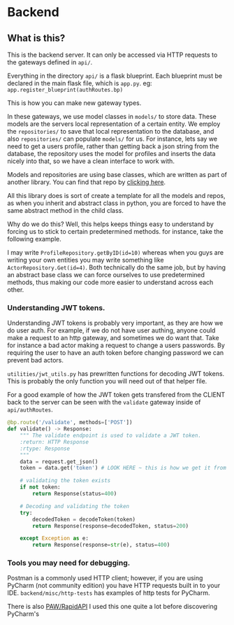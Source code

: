 # Backend


## What is this?
This is the backend server. It can only be accessed via HTTP requests to the gateways defined in
`api/`.

Everything in the directory `api/` is a flask blueprint. Each blueprint must be declared in the main flask
file, which is `app.py`. eg: `app.register_blueprint(authRoutes.bp)`

This is how you can make new gateway types. 

In these gateways, we use model classes in `models/` to store data. These models are the servers local 
representation of a certain entity. We employ the `repositories/` to save that local representation to
the database, and also `repositories/` can populate `models/` for us. For instance, lets say we need to get
a users profile, rather than getting back a json string from the database, the repository uses the model 
for profiles and inserts the data nicely into that, so we have a clean interface to work with. 

Models and repositories are using base classes, which are written as part of another library. You can find that repo by 
[clicking here](https://github.com/OEUG99/PyDataOpsKit). 

All this library does is sort of create a template for all the models and repos, as when you inherit and abstract
class in python, you are forced to have the same abstract method in the child class. 

Why do we do this? Well, this helps keeps things easy to understand by forcing us to stick to certain predetermined methods.
for instance, take the following example. 

I may write `ProfileRepository.getByID(id=10)` whereas when you guys are writing your own entities you may write
something like `ActorRepository.Get(id=4)`. Both technically do the same job, but by having an abstract base class
we can force ourselves to use predetermined methods, thus making our code more easier to understand across each other.


### Understanding JWT tokens.
Understanding JWT tokens is probably very important, as they are how we do user auth. For example, if we do not
have user authing, anyone could make a request to an http gateway, and sometimes we do want that. Take for instance
a bad actor making a request to change a users passwords. By requiring the user to have an auth token before changing password
we can prevent bad actors.

`utilities/jwt_utils.py` has prewritten functions for decoding JWT tokens. This is probably the only function you will
need out of that helper file. 

For a good example of how the JWT token gets transfered from the CLIENT back to the server can be seen with the
`validate` gateway inside of `api/authRoutes`. 

```python
@bp.route('/validate', methods=['POST'])
def validate() -> Response:
    """ The validate endpoint is used to validate a JWT token.
    :return: HTTP Response
    :rtype: Response
    """
    data = request.get_json()
    token = data.get('token') # LOOK HERE ~ this is how we get it from the client.

    # validating the token exists
    if not token:
        return Response(status=400)

    # Decoding and validating the token
    try:
        decodedToken = decodeToken(token)
        return Response(response=decodedToken, status=200)

    except Exception as e:
        return Response(response=str(e), status=400)
```

### Tools you may need for debugging.
Postman is a commonly used HTTP client; however, if you are using PyCharm (not community edition) you have HTTP requests
built in to your IDE. 
`backend/misc/http-tests` has examples of http tests for PyCharm. 

There is also [PAW/RapidAPI](https://paw.cloud/) I used this one quite a lot before discovering PyCharm's 
